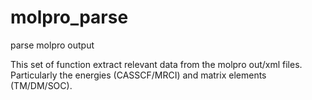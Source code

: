 # molpro_parse
parse molpro output

This set of function extract relevant data from the molpro out/xml files. Particularly the energies (CASSCF/MRCI) and matrix elements (TM/DM/SOC). 
